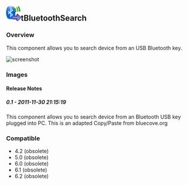 ## <img src='./logo.jpg' width='40' height='40'>tBluetoothSearch

### Overview
This component allows you to search device from an USB Bluetooth key.


![screenshot](https://talendforge.org/exchange/tos/upload_tos/extension-422/screenshot.jpg)
### Images




#### Release Notes

##### 0.1 - 2011-11-30 21:15:19
This component allows you to search device from an Bluetooth USB key plugged into PC.
This is an adapted Copy/Paste  from bluecove.org
### Compatible
 -  4.2 (obsolete)
 -   5.0 (obsolete)
 -   6.0 (obsolete)
 -   6.1 (obsolete)
 -   6.2 (obsolete)